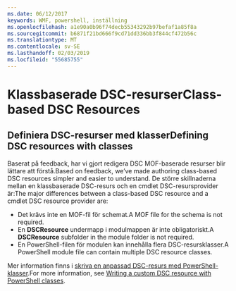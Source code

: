 ```yaml
---
ms.date: 06/12/2017
keywords: WMF, powershell, inställning
ms.openlocfilehash: a1e90a0b96f74decb55343292b97befaf1a85f8a
ms.sourcegitcommit: b6871f21bd666f9cd71dd336bb3f844cf472b56c
ms.translationtype: MT
ms.contentlocale: sv-SE
ms.lasthandoff: 02/03/2019
ms.locfileid: "55685755"
---
```

# <a name="class-based-dsc-resources"></a><span data-ttu-id="5883d-102">Klassbaserade DSC-resurser</span><span class="sxs-lookup"><span data-stu-id="5883d-102">Class-based DSC Resources</span></span>

## <a name="defining-dsc-resources-with-classes"></a><span data-ttu-id="5883d-103">Definiera DSC-resurser med klasser</span><span class="sxs-lookup"><span data-stu-id="5883d-103">Defining DSC resources with classes</span></span>

<span data-ttu-id="5883d-104">Baserat på feedback, har vi gjort redigera DSC MOF-baserade resurser blir lättare att förstå.</span><span class="sxs-lookup"><span data-stu-id="5883d-104">Based on feedback, we’ve made authoring class-based DSC resources simpler and easier to understand.</span></span>
<span data-ttu-id="5883d-105">De större skillnaderna mellan en klassbaserade DSC-resurs och en cmdlet DSC-resursprovider är:</span><span class="sxs-lookup"><span data-stu-id="5883d-105">The major differences between a class-based DSC resource and a cmdlet DSC resource provider are:</span></span>

* <span data-ttu-id="5883d-106">Det krävs inte en MOF-fil för schemat.</span><span class="sxs-lookup"><span data-stu-id="5883d-106">A MOF file for the schema is not required.</span></span>
* <span data-ttu-id="5883d-107">En **DSCResource** undermapp i modulmappen är inte obligatoriskt.</span><span class="sxs-lookup"><span data-stu-id="5883d-107">A **DSCResource** subfolder in the module folder is not required.</span></span>
* <span data-ttu-id="5883d-108">En PowerShell-filen för modulen kan innehålla flera DSC-resursklasser.</span><span class="sxs-lookup"><span data-stu-id="5883d-108">A PowerShell module file can contain multiple DSC resource classes.</span></span>

<span data-ttu-id="5883d-109">Mer information finns i [skriva en anpassad DSC-resurs med PowerShell-klasser](https://msdn.microsoft.com/powershell/dsc/authoringresource).</span><span class="sxs-lookup"><span data-stu-id="5883d-109">For more information, see [Writing a custom DSC resource with PowerShell classes](https://msdn.microsoft.com/powershell/dsc/authoringresource).</span></span>
